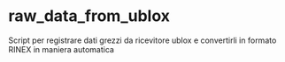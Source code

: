 # raw_data_from_ublox
Script per registrare dati grezzi da ricevitore ublox e convertirli in formato RINEX in maniera automatica
